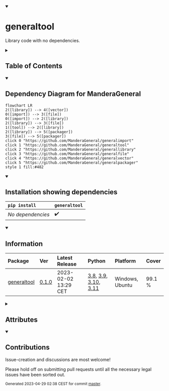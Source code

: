 <details open>
<summary><h1>generaltool</h1></summary>

Library code with no dependencies.

<details>
<summary><h2>Table of Contents</h2></summary>

<pre>
<a href='#generaltool'>generaltool</a>
├─ <a href='#Dependency-Diagram-for-ManderaGeneral'>Dependency Diagram for ManderaGeneral</a>
├─ <a href='#Installation-showing-dependencies'>Installation showing dependencies</a>
├─ <a href='#Information'>Information</a>
├─ <a href='#Attributes'>Attributes</a>
└─ <a href='#Contributions'>Contributions</a>
</pre>
</details>


<details open>
<summary><h2>Dependency Diagram for ManderaGeneral</h2></summary>

```mermaid
flowchart LR
2([library]) --> 4([vector])
0([import]) --> 3([file])
0([import]) --> 2([library])
2([library]) --> 3([file])
1([tool]) --> 2([library])
2([library]) --> 5([packager])
3([file]) --> 5([packager])
click 0 "https://github.com/ManderaGeneral/generalimport"
click 1 "https://github.com/ManderaGeneral/generaltool"
click 2 "https://github.com/ManderaGeneral/generallibrary"
click 3 "https://github.com/ManderaGeneral/generalfile"
click 4 "https://github.com/ManderaGeneral/generalvector"
click 5 "https://github.com/ManderaGeneral/generalpackager"
style 1 fill:#482
```
</details>


<details open>
<summary><h2>Installation showing dependencies</h2></summary>

| `pip install`     | `generaltool`   |
|:------------------|:----------------|
| *No dependencies* | ✔️              |
</details>


<details open>
<summary><h2>Information</h2></summary>

| Package                                                      | Ver                                            | Latest Release       | Python                                                                                                                                                                                                                                                 | Platform        | Cover   |
|:-------------------------------------------------------------|:-----------------------------------------------|:---------------------|:-------------------------------------------------------------------------------------------------------------------------------------------------------------------------------------------------------------------------------------------------------|:----------------|:--------|
| [generaltool](https://github.com/ManderaGeneral/generaltool) | [0.1.0](https://pypi.org/project/generaltool/) | 2023-02-02 13:29 CET | [3.8](https://www.python.org/downloads/release/python-380/), [3.9](https://www.python.org/downloads/release/python-390/), [3.10](https://www.python.org/downloads/release/python-3100/), [3.11](https://www.python.org/downloads/release/python-3110/) | Windows, Ubuntu | 99.1 %  |
</details>



<details>
<summary><h2>Attributes</h2></summary>

<pre>
<a href='https://github.com/ManderaGeneral/generaltool/blob/master/generaltool/__init__.py#L1'>Module: generaltool</a>
└─ <a href='https://github.com/ManderaGeneral/generaltool/blob/master/generaltool/enforce_literal.py#L23'>Function: enforce_literals</a>
</pre>
</details>


<details open>
<summary><h2>Contributions</h2></summary>

Issue-creation and discussions are most welcome!

Please hold off on submitting pull requests until all the necessary legal issues have been sorted out.
</details>



<sup>
Generated 2023-04-29 02:38 CEST for commit <a href='https://github.com/ManderaGeneral/generaltool/commit/master'>master</a>.
</sup>
</details>

